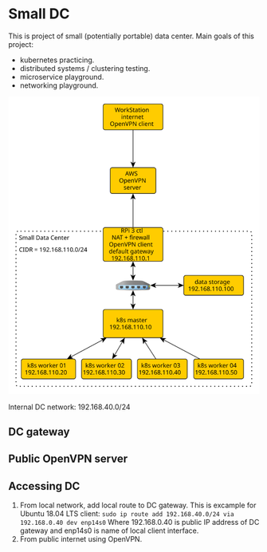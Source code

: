 # Small DC

This is project of small (potentially portable) data center.
Main goals of this project: 
* kubernetes practicing.
* distributed systems / clustering testing.
* microservice playground.
* networking playground.

![architecture](docs/architecture-01.svg)

Internal DC network: 192.168.40.0/24

## DC gateway

## Public OpenVPN server

## Accessing DC
1. From local network, add local route to DC gateway. This is excample for Ubuntu 18.04 LTS client:
   ```sudo ip route add 192.168.40.0/24 via 192.168.0.40 dev enp14s0``` 
   Where 192.168.0.40 is public IP address of DC gateway and enp14s0 is name of local client interface.
2. From public internet using OpenVPN.


